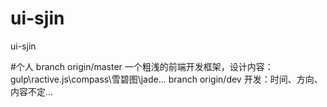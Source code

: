 # ui-sjin
ui-sjin

#个人
branch origin/master 一个粗浅的前端开发框架，设计内容：gulp\ractive.js\compass\雪碧图\jade...
branch origin/dev 开发：时间、方向、内容不定...
